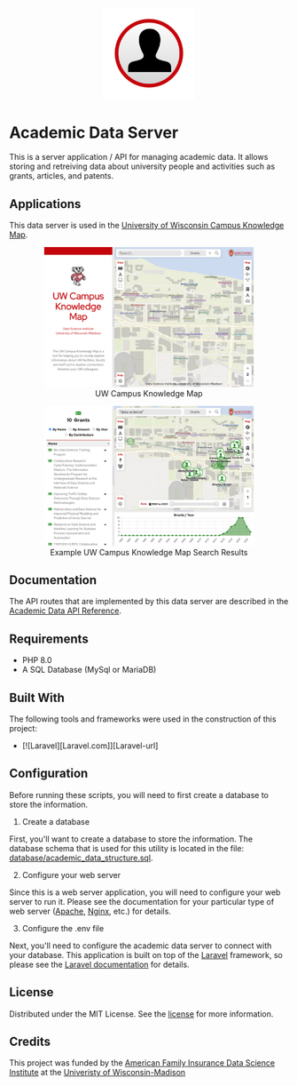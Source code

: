 <p align="center">
	<div align="center">
		<img src="./images/icon.svg" alt="Logo" style="width:33%">
	</div>
</p>

# Academic Data Server

This is a server application / API for managing academic data.  It allows storing and retreiving data about university people and activities such as grants, articles, and patents.

## Applications
This data server is used in the [University of Wisconsin Campus Knowledge Map](http://datascience.sharedigm.com/cmap).
<p align="center">
	<div align="center">
		<img src="./images/knowledge-map.png" alt="UW Campus Knowledge Map" style="width:75%">
		<div style="text-align:center">
			<label>UW Campus Knowledge Map</label>
		</div>
	</div>
</p>
<p align="center">
	<div align="center">
		<img src="./images/knowledge-map-grants.png" alt="UW Campus Knowledge Map Search Results" style="width:75%">
		<div style="text-align:center">
			<label>Example UW Campus Knowledge Map Search Results</label>
		</div>
	</div>
</p>

## Documentation
The API routes that are implemented by this data server are described in the
[Academic Data API Reference](docs/academic_data_api_reference.pdf).

## Requirements

- PHP 8.0
- A SQL Database (MySql or MariaDB)

## Built With

The following tools and frameworks were used in the construction of this project:

* [![Laravel][Laravel.com]][Laravel-url]

## Configuration

Before running these scripts, you will need to first create a database to store the information.

1. Create a database

First, you'll want to create a database to store the information.  The database schema that is used for this utility is located in the file: [database/academic_data_structure.sql](database/academic_data_structure.sql).

2. Configure your web server

Since this is a web server application, you will need to configure your web server to run it.  Please see the documentation for your particular type of web server ([Apache](https://httpd.apache.org), [Nginx](https://www.nginx.com), etc.) for details.

3. Configure the .env file

Next, you'll need to configure the academic data server to connect with your database.  This application is built on top of the [Laravel](https://laravel.com) framework, so please see the [Laravel documentation](https://laravel.com/docs/10.x/configuration) for details.

<!-- LICENSE -->
## License

Distributed under the MIT License. See the [license](./LICENSE.txt) for more information.

## Credits

This project was funded by the [American Family Insurance Data Science Institute](https://datascience.wisc.edu) at the [Univeristy of Wisconsin-Madison](https://www.wisc.edu)
